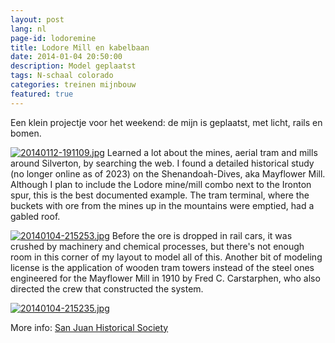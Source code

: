 ```yaml
---
layout: post
lang: nl
page-id: lodoremine
title: Lodore Mill en kabelbaan
date: 2014-01-04 20:50:00
description: Model geplaatst
tags: N-schaal colorado
categories: treinen mijnbouw
featured: true
---
```


Een klein projectje voor het weekend: de mijn is geplaatst, met licht, rails en bomen.

<a href="http://www.ebroerse.nl/blog/wp-content/uploads/2014/01/20140112-191109.jpg"><img class="alignnone size-full" src="http://www.ebroerse.nl/blog/wp-content/uploads/2014/01/20140112-191109.jpg" alt="20140112-191109.jpg" /></a>
Learned a lot about the mines, aerial tram and mills around Silverton, by searching the web. I found a detailed historical study (no longer online as of 2023) on the Shenandoah-Dives, aka Mayflower Mill. Although I plan to include the Lodore mine/mill combo next to the Ironton spur, this is the best documented example. The tram terminal, where the buckets with ore from the mines up in the mountains were emptied, had a gabled roof.

<a href="http://www.ebroerse.nl/blog/wp-content/uploads/2014/01/20140104-215253.jpg"><img class="alignnone size-full" src="http://www.ebroerse.nl/blog/wp-content/uploads/2014/01/20140104-215253.jpg" alt="20140104-215253.jpg" /></a>
Before the ore is dropped in rail cars, it was crushed by machinery and chemical processes, but there's not enough room in this corner of my layout to model all of this.
Another bit of modeling license is the application of wooden tram towers instead of the steel ones engineered for the Mayflower Mill in 1910 by Fred C. Carstarphen, who also directed the crew that constructed the system.

<a href="http://www.ebroerse.nl/blog/wp-content/uploads/2014/01/20140104-215235.jpg"><img class="alignnone size-full" src="http://www.ebroerse.nl/blog/wp-content/uploads/2014/01/20140104-215235.jpg" alt="20140104-215235.jpg" /></a>

More info:
<a href="https://sanjuancountyhistoricalsociety.org/mayflower-mill.html#.UshwpH-9KSM">San Juan Historical Society</a>
